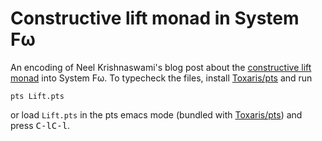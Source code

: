 Constructive lift monad in System Fω
====================================

An encoding of Neel Krishnaswami's blog post about the
[constructive lift monad][blogpost] into System Fω. To typecheck
the files, install [Toxaris/pts][pts] and run

```
pts Lift.pts
```

or load `Lift.pts` in the pts emacs mode (bundled with
[Toxaris/pts][pts]) and press <kbd>C-l</kbd><kbd>C-l</kbd>.

[blogpost]: http://semantic-domain.blogspot.de/2011/06/constructive-lift-monad.html
[pts]: https://github.com/Toxaris/pts
